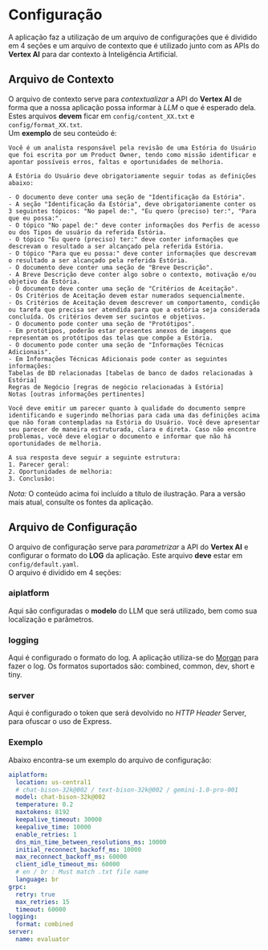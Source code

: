 # Configuração

A aplicação faz a utilização de um arquivo de configurações que é dividido em 4 seções e um arquivo de contexto que é utilizado junto com as APIs do **Vertex AI** para dar contexto à Inteligência Artificial.

## Arquivo de Contexto
O arquivo de contexto serve para *contextualizar* a API do **Vertex AI** de forma que a nossa aplicação possa informar à *LLM* o que é esperado dela.  
Estes arquivos **devem** ficar em `config/content_XX.txt` e `config/format_XX.txt`.  
Um **exemplo** de seu conteúdo é:
```
Você é um analista responsável pela revisão de uma Estória do Usuário que foi escrita por um Product Owner, tendo como missão identificar e apontar possíveis erros, faltas e oportunidades de melhoria.

A Estória do Usuário deve obrigatoriamente seguir todas as definições abaixo:

- O documento deve conter uma seção de "Identificação da Estória".
- A seção "Identificação da Estória", deve obrigatoriamente conter os 3 seguintes tópicos: "No papel de:", "Eu quero (preciso) ter:", "Para que eu possa:".
- O tópico "No papel de:" deve conter informações dos Perfis de acesso ou dos Tipos de usuário da referida Estória.
- O tópico "Eu quero (preciso) ter:" deve conter informações que descrevam o resultado a ser alcançado pela referida Estória.
- O tópico "Para que eu possa:" deve conter informações que descrevam o resultado a ser alcançado pela referida Estória.
- O documento deve conter uma seção de "Breve Descrição".
- A Breve Descrição deve conter algo sobre o contexto, motivação e/ou objetivo da Estória.
- O documento deve conter uma seção de "Critérios de Aceitação".
- Os Critérios de Aceitação devem estar numerados sequencialmente.
- Os Critérios de Aceitação devem descrever um comportamento, condição ou tarefa que precisa ser atendida para que a estória seja considerada concluída. Os critérios devem ser sucintos e objetivos.
- O documento pode conter uma seção de "Protótipos".
- Em protótipos, poderão estar presentes anexos de imagens que representam os protótipos das telas que compõe a Estória.
- O documento pode conter uma seção de "Informações Técnicas Adicionais".
- Em Informações Técnicas Adicionais pode conter as seguintes informações: 
Tabelas de BD relacionadas [tabelas de banco de dados relacionadas à Estória]
Regras de Negócio [regras de negócio relacionadas à Estória]
Notas [outras informações pertinentes]

Você deve emitir um parecer quanto à qualidade do documento sempre identificando e sugerindo melhorias para cada uma das definições acima que não foram contempladas na Estória do Usuário. Você deve apresentar seu parecer de maneira estruturada, clara e direta. Caso não encontre problemas, você deve elogiar o documento e informar que não há oportunidades de melhoria.

A sua resposta deve seguir a seguinte estrutura:
1. Parecer geral:
2. Oportunidades de melhoria:
3. Conclusão:
```

*Nota:* O conteúdo acima foi incluído a título de ilustração. Para a versão mais atual, consulte os fontes da aplicação.

## Arquivo de Configuração
O arquivo de configuração serve para *parametrizar* a API do **Vertex AI** e configurar o formato do **LOG** da aplicação. Este arquivo **deve** estar em `config/default.yaml`.  
O arquivo é dividido em 4 seções:

### aiplatform
Aqui são configuradas o **modelo** do LLM que será utilizado, bem como sua localização e parâmetros.

### logging
Aqui é configurado o formato do log. A aplicação utiliza-se do [Morgan](https://github.com/expressjs/morgan) para fazer o log. Os formatos suportados são: combined, common, dev, short e tiny.

### server
Aqui é configurado o token que será devolvido no *HTTP Header* Server, para ofuscar o uso de Express.  

### Exemplo
Abaixo encontra-se um exemplo do arquivo de configuração:
```yaml
aiplatform:
  location: us-central1
  # chat-bison-32k@002 / text-bison-32k@002 / gemini-1.0-pro-001
  model: chat-bison-32k@002
  temperature: 0.2
  maxtokens: 8192
  keepalive_timeout: 30000
  keepalive_time: 10000
  enable_retries: 1
  dns_min_time_between_resolutions_ms: 10000
  initial_reconnect_backoff_ms: 10000
  max_reconnect_backoff_ms: 60000
  client_idle_timeout_ms: 60000
  # en / br : Must match .txt file name
  language: br
grpc:
  retry: true
  max_retries: 15
  timeout: 60000
logging:
  format: combined
server:
  name: evaluator
```